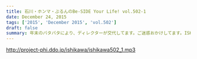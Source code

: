 ```yaml
---
title: 石川・ホンマ・ぶるんのBe-SIDE Your Life! vol.502-1
date: December 24, 2015
tags: ['2015', 'December 2015', 'vol.502']
draft: false
summary: 年末のバタバタにより、ディレクターが交代してます。ご迷惑おかけしてます。ISHII
---
```


http://project-phi.ddo.jp/ishikawa/ishikawa502_1.mp3